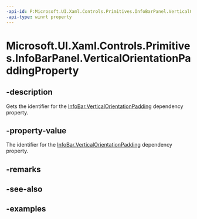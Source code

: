 ```yaml
---
-api-id: P:Microsoft.UI.Xaml.Controls.Primitives.InfoBarPanel.VerticalOrientationPaddingProperty
-api-type: winrt property
---
```


# Microsoft.UI.Xaml.Controls.Primitives.InfoBarPanel.VerticalOrientationPaddingProperty

<!--
public static Windows.UI.Xaml.DependencyProperty VerticalOrientationPaddingProperty { get; }
-->


## -description
Gets the identifier for the [InfoBar.VerticalOrientationPadding](infobar_verticalorientationpadding.md) dependency property.

## -property-value
The identifier for the [InfoBar.VerticalOrientationPadding](infobar_verticalorientationpadding.md) dependency property.

## -remarks

## -see-also

## -examples


